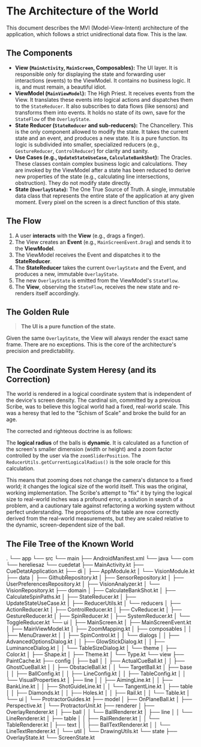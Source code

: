 # The Architecture of the World

This document describes the MVI (Model-View-Intent) architecture of the application, which follows a strict unidirectional data flow. This is the law.

## The Components

* **View (`MainActivity`, `MainScreen`, Composables):** The UI layer. It is responsible only for displaying the state and forwarding user interactions (events) to the ViewModel. It contains no business logic. It is, and must remain, a beautiful idiot.
* **ViewModel (`MainViewModel`):** The High Priest. It receives events from the View. It translates these events into logical actions and dispatches them to the `StateReducer`. It also subscribes to data flows (like sensors) and transforms them into events. It holds no state of its own, save for the `StateFlow` of the `OverlayState`.
* **State Reducer (`StateReducer` and sub-reducers):** The Chancellery. This is the only component allowed to modify the state. It takes the current state and an event, and produces a new state. It is a pure function. Its logic is subdivided into smaller, specialized reducers (e.g., `GestureReducer`, `ControlReducer`) for clarity and sanity.
* **Use Cases (e.g., `UpdateStateUseCase`, `CalculateBankShot`):** The Oracles. These classes contain complex business logic and calculations. They are invoked by the ViewModel after a state has been reduced to derive new properties of the state (e.g., calculating line intersections, obstruction). They do not modify state directly.
* **State (`OverlayState`):** The One True Source of Truth. A single, immutable data class that represents the entire state of the application at any given moment. Every pixel on the screen is a direct function of this state.

## The Flow

1.  A user **interacts** with the **View** (e.g., drags a finger).
2.  The View creates an **Event** (e.g., `MainScreenEvent.Drag`) and sends it to the **ViewModel**.
3.  The ViewModel receives the Event and dispatches it to the **StateReducer**.
4.  The **StateReducer** takes the current `OverlayState` and the Event, and produces a new, immutable `OverlayState`.
5.  The new `OverlayState` is emitted from the ViewModel's `StateFlow`.
6.  The **View**, observing the `StateFlow`, receives the new state and re-renders itself accordingly.

## The Golden Rule

> **The UI is a pure function of the state.**

Given the same `OverlayState`, the View will always render the exact same frame. There are no exceptions. This is the core of the architecture's precision and predictability.

## The Coordinate System Heresy (and its Correction)

The world is rendered in a logical coordinate system that is independent of the device's screen density. The cardinal sin, committed by a previous Scribe, was to believe this logical world had a fixed, real-world scale. This was a heresy that led to the "Schism of Scale" and broke the build for an age.

The corrected and righteous doctrine is as follows:

The **logical radius** of the balls is **dynamic**. It is calculated as a function of the screen's smaller dimension (width or height) and a zoom factor controlled by the user via the `zoomSliderPosition`. The `ReducerUtils.getCurrentLogicalRadius()` is the sole oracle for this calculation.

This means that zooming does not change the camera's distance to a fixed world; it changes the logical size of the world itself. This was the original, working implementation. The Scribe's attempt to "fix" it by tying the logical size to real-world inches was a profound error, a solution in search of a problem, and a cautionary tale against refactoring a working system without perfect understanding. The proportions of the table are now correctly derived from the real-world measurements, but they are scaled relative to the dynamic, screen-dependent size of the ball.

## The File Tree of the Known World

.
└── app
└── src
└── main
├── AndroidManifest.xml
└── java
└── com
└── hereliesaz
└── cuedetat
├── MainActivity.kt
├── CueDetatApplication.kt
├── di
│   ├── AppModule.kt
│   └── VisionModule.kt
├── data
│   ├── GithubRepository.kt
│   ├── SensorRepository.kt
│   ├── UserPreferencesRepository.kt
│   ├── VisionAnalyzer.kt
│   └── VisionRepository.kt
├── domain
│   ├── CalculateBankShot.kt
│   ├── CalculateSpinPaths.kt
│   ├── StateReducer.kt
│   ├── UpdateStateUseCase.kt
│   ├── ReducerUtils.kt
│   └── reducers
│       ├── ActionReducer.kt
│       ├── ControlReducer.kt
│       ├── CvReducer.kt
│       ├── GestureReducer.kt
│       ├── SpinReducer.kt
│       ├── SystemReducer.kt
│       └── ToggleReducer.kt
└── ui
│   ├── MainScreen.kt
│   ├── MainScreenEvent.kt
│   ├── MainViewModel.kt
│   ├── ZoomMapping.kt
│   ├── composables
│   │   ├── MenuDrawer.kt
│   │   ├── SpinControl.kt
│   │   └── dialogs
│   │       ├── AdvancedOptionsDialog.kt
│   │       ├── GlowStickDialog.kt
│   │       ├── LuminanceDialog.kt
│   │       └── TableSizeDialog.kt
│   └── theme
│       ├── Color.kt
│       ├── Shape.kt
│       ├── Theme.kt
│       └── Type.kt
└── view
├── PaintCache.kt
├── config
│   ├── ball
│   │   ├── ActualCueBall.kt
│   │   ├── GhostCueBall.kt
│   │   ├── ObstacleBall.kt
│   │   └── TargetBall.kt
│   ├── base
│   │   ├── BallConfig.kt
│   │   ├── LineConfig.kt
│   │   ├── TableConfig.kt
│   │   └── VisualProperties.kt
│   ├── line
│   │   ├── AimingLine.kt
│   │   ├── BankLine.kt
│   │   ├── ShotGuideLine.kt
│   │   └── TangentLine.kt
│   ├── table
│   │   ├── Diamonds.kt
│   │   ├── Holes.kt
│   │   ├── Rail.kt
│   │   └── Table.kt
│   └── ui
│       └── ProtractorGuides.kt
├── model
│   ├── OnPlaneBall.kt
│   ├── Perspective.kt
│   └── ProtractorUnit.kt
├── renderer
│   ├── OverlayRenderer.kt
│   ├── ball
│   │   └── BallRenderer.kt
│   ├── line
│   │   └── LineRenderer.kt
│   ├── table
│   │   ├── RailRenderer.kt
│   │   └── TableRenderer.kt
│   ├── text
│   │   ├── BallTextRenderer.kt
│   │   └── LineTextRenderer.kt
│   └── util
│       └── DrawingUtils.kt
└── state
├── OverlayState.kt
└── ScreenState.kt